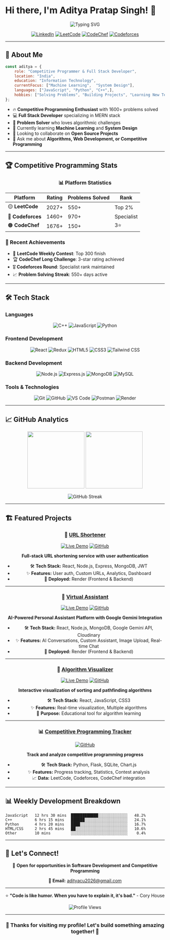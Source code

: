 # Hi there, I'm Aditya Pratap Singh! 👋

<div align="center">
  <img src="https://readme-typing-svg.herokuapp.com?font=Fira+Code&size=30&duration=3000&pause=1000&color=00D9FF&center=true&vCenter=true&width=600&lines=Competitive+Programmer;Full+Stack+Developer;Problem+Solver;Code+Enthusiast" alt="Typing SVG" />
</div>

<div align="center">
  
  [![LinkedIn](https://img.shields.io/badge/LinkedIn-0077B5?style=for-the-badge&logo=linkedin&logoColor=white)](https://www.linkedin.com/in/adityapratapsingh844115/)
  [![LeetCode](https://img.shields.io/badge/LeetCode-FFA116?style=for-the-badge&logo=leetcode&logoColor=black)](https://leetcode.com/u/carpediem_18/)
  [![CodeChef](https://img.shields.io/badge/CodeChef-5B4638?style=for-the-badge&logo=codechef&logoColor=white)](https://www.codechef.com/users/adityapratap28)
  [![Codeforces](https://img.shields.io/badge/Codeforces-1F8ACB?style=for-the-badge&logo=codeforces&logoColor=white)](https://codeforces.com/profile/Adityapratap07)
  
</div>

---

## 🚀 About Me

```javascript
const aditya = {
    role: "Competitive Programmer & Full Stack Developer",
    location: "India",
    education: "Information Technology",
    currentFocus: ["Machine Learning",  "System Design"],
    languages: ["JavaScript", "Python", "C++",],
    hobbies: ["Solving Problems", "Building Projects", "Learning New Tech"]
};
```

- 🔥 **Competitive Programming Enthusiast** with 1600+ problems solved
- 💻 **Full Stack Developer** specializing in MERN stack
- 🎯 **Problem Solver** who loves algorithmic challenges
- 🌱 Currently learning **Machine Learning** and **System Design**
- 👯 Looking to collaborate on **Open Source Projects**
- 💬 Ask me about **Algorithms, Web Development, or Competitive Programming**

---

## 🏆 Competitive Programming Stats

<div align="center">
  
  ### 📊 Platform Statistics
  
  | Platform | Rating | Problems Solved | Rank |
  |----------|--------|-----------------|------|
  | 🟡 **LeetCode** | 2027+ | 550+ | Top 2% |
  | 🔵 **Codeforces** | 1460+ | 970+ | Specialist |
  | 🟠 **CodeChef** | 1676+ | 150+ | 3⭐ |
  
</div>

### 🎯 Recent Achievements
- 🏅 **LeetCode Weekly Contest**: Top 300 finish
- 🏆 **CodeChef Long Challenge**: 3-star rating achieved
- 🎖️ **Codeforces Round**: Specialist rank maintained
- 📈 **Problem Solving Streak**: 550+ days active

---

## 🛠️ Tech Stack

### **Languages**
<div align="center">
  
  ![C++](https://img.shields.io/badge/C++-00599C?style=for-the-badge&logo=cplusplus&logoColor=white)
  ![JavaScript](https://img.shields.io/badge/JavaScript-F7DF1E?style=for-the-badge&logo=javascript&logoColor=black)
  ![Python](https://img.shields.io/badge/Python-3776AB?style=for-the-badge&logo=python&logoColor=white)
  
</div>

### **Frontend Development**
<div align="center">
  
  ![React](https://img.shields.io/badge/React-20232A?style=for-the-badge&logo=react&logoColor=61DAFB)
  ![Redux](https://img.shields.io/badge/Redux-593D88?style=for-the-badge&logo=redux&logoColor=white)
  ![HTML5](https://img.shields.io/badge/HTML5-E34F26?style=for-the-badge&logo=html5&logoColor=white)
  ![CSS3](https://img.shields.io/badge/CSS3-1572B6?style=for-the-badge&logo=css3&logoColor=white)
  ![Tailwind CSS](https://img.shields.io/badge/Tailwind_CSS-38B2AC?style=for-the-badge&logo=tailwind-css&logoColor=white)
  
</div>

### **Backend Development**
<div align="center">
  
  ![Node.js](https://img.shields.io/badge/Node.js-43853D?style=for-the-badge&logo=node.js&logoColor=white)
  ![Express.js](https://img.shields.io/badge/Express.js-404D59?style=for-the-badge)
  ![MongoDB](https://img.shields.io/badge/MongoDB-4EA94B?style=for-the-badge&logo=mongodb&logoColor=white)
  ![MySQL](https://img.shields.io/badge/MySQL-00000F?style=for-the-badge&logo=mysql&logoColor=white)
  
</div>

### **Tools & Technologies**
<div align="center">
  
  ![Git](https://img.shields.io/badge/Git-F05032?style=for-the-badge&logo=git&logoColor=white)
  ![GitHub](https://img.shields.io/badge/GitHub-100000?style=for-the-badge&logo=github&logoColor=white)
  ![VS Code](https://img.shields.io/badge/VS_Code-0078D4?style=for-the-badge&logo=visual%20studio%20code&logoColor=white)
  ![Postman](https://img.shields.io/badge/Postman-FF6C37?style=for-the-badge&logo=postman&logoColor=white)
  ![Render](https://img.shields.io/badge/Render-46E3B7?style=for-the-badge&logo=render&logoColor=white)
  
</div>

---

## 📈 GitHub Analytics

<div align="center">
  
  <img height="180em" src="https://github-readme-stats.vercel.app/api?username=AdityaCU2026&show_icons=true&theme=tokyonight&include_all_commits=true&count_private=true"/>
  <img height="180em" src="https://github-readme-stats.vercel.app/api/top-langs/?username=AdityaCU2026&layout=compact&langs_count=8&theme=tokyonight"/>
  
</div>

<div align="center">
  
  ![GitHub Streak](https://github-readme-streak-stats.herokuapp.com/?user=AdityaCU2026&theme=tokyonight)
  
</div>

---

## 🏗️ Featured Projects

<div align="center">

### 🔗 [URL Shortener](https://github.com/AdityaCU2026/URL_SHORTNER)
[![Live Demo](https://img.shields.io/badge/Live-Demo-success?style=flat-square)](https://url-shortner-frontend-71p3.onrender.com)
[![GitHub](https://img.shields.io/badge/GitHub-Repo-blue?style=flat-square)](https://github.com/AdityaCU2026/URL_SHORTNER)

**Full-stack URL shortening service with user authentication**
- 🛠️ **Tech Stack:** React, Node.js, Express, MongoDB, JWT
- ✨ **Features:** User auth, Custom URLs, Analytics, Dashboard
- 🚀 **Deployed:** Render (Frontend & Backend)

---


### 🤖 [Virtual Assistant](https://github.com/AdityaCU2026/VirtualAssistant)
[![Live Demo](https://img.shields.io/badge/Live-Demo-success?style=flat-square)](https://virtualassistant-frontend-aoj5.onrender.com)
[![GitHub](https://img.shields.io/badge/GitHub-Repo-blue?style=flat-square)](https://github.com/AdityaCU2026/VirtualAssistant)

**AI-Powered Personal Assistant Platform with Google Gemini Integration**
- 🛠️ **Tech Stack:** React, Node.js, MongoDB, Google Gemini API, Cloudinary
- ✨ **Features:** AI Conversations, Custom Assistant, Image Upload, Real-time Chat
- 🚀 **Deployed:** Render (Frontend & Backend)

---

### 🧮 [Algorithm Visualizer](https://github.com/AdityaCU2026/algorithm-visualizer)
[![Live Demo](https://img.shields.io/badge/Live-Demo-success?style=flat-square)](#)
[![GitHub](https://img.shields.io/badge/GitHub-Repo-blue?style=flat-square)](#)

**Interactive visualization of sorting and pathfinding algorithms**
- 🛠️ **Tech Stack:** React, JavaScript, CSS3
- ✨ **Features:** Real-time visualization, Multiple algorithms
- 🎯 **Purpose:** Educational tool for algorithm learning

---

### 📊 [Competitive Programming Tracker](https://github.com/AdityaCU2026/cp-tracker)
[![GitHub](https://img.shields.io/badge/GitHub-Repo-blue?style=flat-square)](#)

**Track and analyze competitive programming progress**
- 🛠️ **Tech Stack:** Python, Flask, SQLite, Chart.js
- ✨ **Features:** Progress tracking, Statistics, Contest analysis
- 📈 **Data:** LeetCode, Codeforces, CodeChef integration

</div>

---


## 📊 Weekly Development Breakdown

```text
JavaScript   12 hrs 30 mins  ████████████░░░░░░░░░░░░░   48.2%
C++          6 hrs 15 mins   ██████░░░░░░░░░░░░░░░░░░░   24.1%
Python       4 hrs 20 mins   ████░░░░░░░░░░░░░░░░░░░░░   16.7%
HTML/CSS     2 hrs 45 mins   ██░░░░░░░░░░░░░░░░░░░░░░░   10.6%
Other        10 mins         ░░░░░░░░░░░░░░░░░░░░░░░░░    0.4%
```

---

## 🤝 Let's Connect!

<div align="center">
  
  💼 **Open for opportunities in Software Development and Competitive Programming**
  
  📧 **Email:** adityacu2026@gmail.com
  
  ---
  
  ⭐ **"Code is like humor. When you have to explain it, it's bad."** - Cory House
  
  ![Profile Views](https://komarev.com/ghpvc/?username=AdityaCU2026&color=brightgreen&style=flat-square)
  
</div>

---

<div align="center">
  
  ### 🎉 Thanks for visiting my profile! Let's build something amazing together! 🚀
  
</div>
